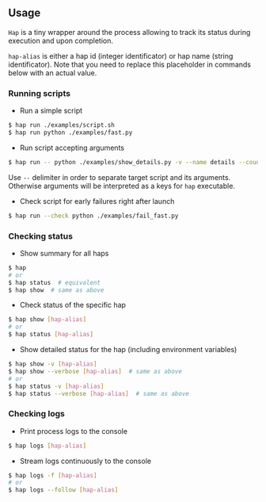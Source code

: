 ## Usage

`Hap` is a tiny wrapper around the process allowing to track its status during execution and upon completion.

`hap-alias` is either a hap id (integer identificator) or hap name (string identificator). Note that you need to replace this placeholder in commands below with an actual value.

### Running scripts

* Run a simple script

```bash
$ hap run ./examples/script.sh
$ hap run python ./examples/fast.py
```

* Run script accepting arguments

```bash
$ hap run -- python ./examples/show_details.py -v --name details --count=5
```

Use `--` delimiter in order to separate target script and its arguments. Otherwise arguments will be interpreted as a keys for `hap` executable.

* Check script for early failures right after launch

```bash
$ hap run --check python ./examples/fail_fast.py
```

### Checking status

* Show summary for all haps

```bash
$ hap
# or
$ hap status  # equivalent
$ hap show  # same as above
```

* Check status of the specific hap

```bash
$ hap show [hap-alias]
# or
$ hap status [hap-alias]
```

* Show detailed status for the hap (including environment variables)

```bash
$ hap show -v [hap-alias]
$ hap show --verbose [hap-alias]  # same as above
# or
$ hap status -v [hap-alias]
$ hap status --verbose [hap-alias]  # same as above
```

### Checking logs

* Print process logs to the console

```bash
$ hap logs [hap-alias]
```

* Stream logs continuously to the console

```bash
$ hap logs -f [hap-alias]
# or
$ hap logs --follow [hap-alias]
```
